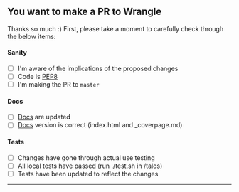 ## You want to make a PR to Wrangle

Thanks so much :) First, please take a moment to carefully check through
the below items:

#### Sanity

- [ ] I'm aware of the implications of the proposed changes
- [ ] Code is [PEP8](https://www.python.org/dev/peps/pep-0008/)
- [ ] I'm making the PR to `master`

#### Docs

- [ ] [Docs](https://autonomio.github.io/talos) are updated
- [ ] [Docs](https://autonomio.github.io/talos) version is correct (index.html and \_coverpage.md)

#### Tests

- [ ] Changes have gone through actual use testing
- [ ] All local tests have passed (run ./test.sh in /talos)
- [ ] Tests have been updated to reflect the changes

<hr>
